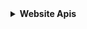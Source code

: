 <details><summary><b> Website Apis </b></summary> <br />
    <i> Disini untuk datang mengunjungi Website Apis  </i>
    <p align="center">
       <a href="https://apisuserbot.github.io/"><img src="https://img.shields.io/badge/Website%20Apis%3F-Klik-black?&style=flat-square?&logo=chrome" width=165px> </a>
    </p>
  </details><br>
</details>
